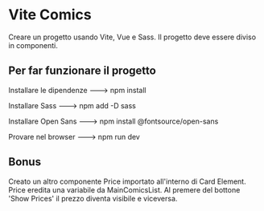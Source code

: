 # Vite Comics

Creare un progetto usando Vite, Vue e Sass.
Il progetto deve essere diviso in componenti.


## Per far funzionare il progetto

Installare le dipendenze   --->  npm install

Installare Sass ---> npm add -D sass

Installare Open Sans ---> npm install @fontsource/open-sans

Provare nel browser   ---> npm run dev

## Bonus

Creato un altro componente Price importato all'interno di Card Element. Price eredita una variabile da MainComicsList. Al premere del bottone 'Show Prices' il prezzo diventa visibile e viceversa.